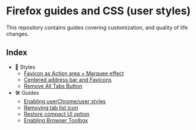 # Firefox guides and CSS (user styles)

This repository contains guides covering customization, and quality of life changes.

## Index

- 🎨 Styles
  - [Favicon as Action area + Marquee effect](./styles/Favicon%20Action%20area%20and%20Title%20Marquee/readme.md)
  - [Centered address bar and Favicons](./styles/Centered%20address%20bar/readme.md)
  - [Remove All Tabs Button](./styles/remove-all-tabs-button.css)
- 🛠️ Guides
  - [Enabling userChrome/user styles](./guides/enable-userstyles/enabling-userstyles.md)
  - [Removing tab list icon](./guides/remove-tablist-icon/remove-tab-list-icon.md)
  - [Restore compact UI option](./guides/compact-ui/enable-compact-ui.md)
  - [Enabling Browser Toolbox](./guides/dev-toolbox/enabling-browser-developer-toolbox.md)

